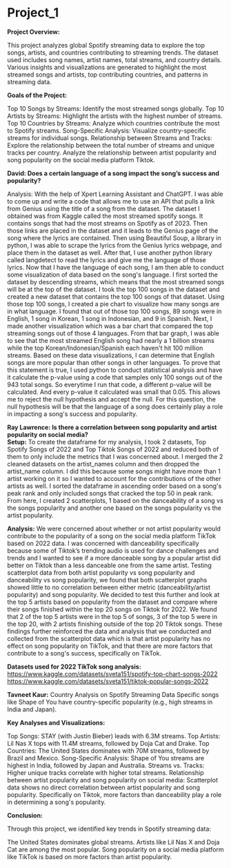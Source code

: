 # Project_1

**Project Overview:**

This project analyzes global Spotify streaming data to explore the top songs, artists, and countries contributing to streaming trends. The dataset used includes song names, artist names, total streams, and country details. Various insights and visualizations are generated to highlight the most streamed songs and artists, top contributing countries, and patterns in streaming data.

**Goals of the Project:**

Top 10 Songs by Streams: Identify the most streamed songs globally.
Top 10 Artists by Streams: Highlight the artists with the highest number of streams.
Top 10 Countries by Streams: Analyze which countries contribute the most to Spotify streams.
Song-Specific Analysis: Visualize country-specific streams for individual songs.
Relationship between Streams and Tracks: Explore the relationship between the total number of streams and unique tracks per country.
Analyze the relationship between artist popularity and song popularity on the social media platform Tiktok.


**David: Does a certain language of a song impact the song’s success and popularity?**

Analysis: With the help of Xpert Learning Assistant and ChatGPT. I was able to come up and write a code that allows me to use an API that pulls a link from Genius using the title of a song from the dataset. The dataset I obtained was from Kaggle called the most streamed spotify songs. It contains songs that had the most streams on Spotify as of 2023. Then those links are placed in the dataset and it leads to the Genius page of the song where the lyrics are contained. Then using Beautiful Soup, a library in python, I was able to scrape the lyrics from the Genius lyrics webpage, and place them in the dataset as well. After that, I use another python library called langdetect to read the lyrics and give me the language of those lyrics. Now that I have the language of each song, I am then able to conduct some visualization of data based on the song's language. I first sorted the dataset by descending streams, which means that the most streamed songs will be at the top of the dataset. I took the top 100 songs in the dataset and created a new dataset that contains the top 100 songs of that dataset. Using those top 100 songs, I created a pie chart to visualize how many songs are in what language. I found that out of those top 100 songs, 89 songs were in English, 1 song in Korean, 1 song in Indonesian, and 9 in Spanish. Next, I made another visualization which was a bar chart that compared the top streaming songs out of those 4 languages. From that bar graph, I was able to see that the most streamed English song had nearly a 1 billion streams while the top Korean/Indonesian/Spanish each haven't hit 100 million streams. Based on these data visualizations, I can determine that English songs are more popular than other songs in other languages. To prove that this statement is true, I used python to conduct statistical analysis and have it calculate the p-value using a code that samples only 100 songs out of the 943 total songs. So everytime I run that code, a different p-value will be calculated. And every p-value it calculated was small that 0.05. This allows me to reject the null hypothesis and accept the null. For this question, the null hypothesis will be that the language of a song does certainly play a role in impacting a song's success and popularity.



**Ray Lawrence: Is there a correlation between song popularity and artist popularity on social media?**
<br>**Setup:** To create the dataframe for my analysis, I took 2 datasets, Top Spotify Songs of 2022 and Top Tiktok Songs of 2022 and reduced both of them to only include the metrics that I was concerned about. I merged the 2 cleaned datasets on the artist_names column and then dropped the artist_name column. I did this because some songs might have more than 1 artist working on it so I wanted to account for the contributions of the other artists as well. I sorted the dataframe in ascending order based on a song's peak rank and only included songs that cracked the top 50 in peak rank. From here, I created 2 scatterplots, 1 based on the danceability of a song vs the songs popularity and another one based on the songs popularity vs the artist popularity.

**Analysis:** We were concerned about whether or not artist popularity would contribute to the popularity of a song on the social media platform TikTok based on 2022 data. I was concerned with danceability specifically because some of Tiktok’s trending audio is used for dance challenges and trends and I wanted to see if a more danceable song by a popular artist did better on Tiktok than a less danceable one from the same artist. Testing scatterplot data from both artist popularity vs song popularity and danceability vs song popularity, we found that both scatterplot graphs showed little to no correlation between either metric (danceability/artist popularity) and song popularity. We decided to test this further and look at the top 5 artists based on popularity from the dataset and compare where their songs finished within the top 20 songs on Tiktok for 2022. We found that 2 of the top 5 artists were in the top 5 of songs, 3 of the top 5 were in the top 20, with 2 artists finishing outside of the top 20 Tiktok songs. These findings further reinforced the data and analysis that we conducted and collected from the scatterplot data which is that artist popularity has no effect on song popularity on TikTok, and that there are more factors that contribute to a song's success, specifically on TikTok.

**Datasets used for 2022 TikTok song analysis:** 
https://www.kaggle.com/datasets/sveta151/spotify-top-chart-songs-2022
https://www.kaggle.com/datasets/sveta151/tiktok-popular-songs-2022







**Tavneet Kaur:** Country Analysis on Spotify Streaming Data
Specific songs like Shape of You have country-specific popularity (e.g., high streams in India and Japan).



**Key Analyses and Visualizations:**

Top Songs: STAY (with Justin Bieber) leads with 6.3M streams.
Top Artists: Lil Nas X tops with 11.4M streams, followed by Doja Cat and Drake.
Top Countries: The United States dominates with 70M streams, followed by Brazil and Mexico.
Song-Specific Analysis: Shape of You streams are highest in India, followed by Japan and Australia.
Streams vs. Tracks: Higher unique tracks correlate with higher total streams.
Relationship between artist popularity and song popularity on social media: Scatterplot data shows no direct correlation between artist popularity and song popularity. Specifically on Tiktok, more factors than danceability play a role in determining a song's popularity.


**Conclusion:**

Through this project, we identified key trends in Spotify streaming data:

The United States dominates global streams.
Artists like Lil Nas X and Doja Cat are among the most popular.
Song popularity on a social media platform like TikTok is based on more factors than artist popularity.



